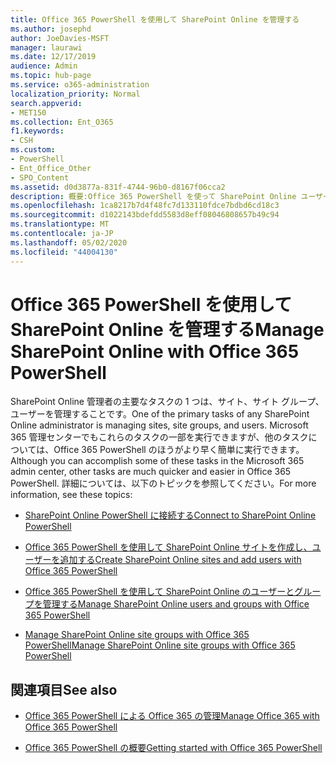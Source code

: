 ```yaml
---
title: Office 365 PowerShell を使用して SharePoint Online を管理する
ms.author: josephd
author: JoeDavies-MSFT
manager: laurawi
ms.date: 12/17/2019
audience: Admin
ms.topic: hub-page
ms.service: o365-administration
localization_priority: Normal
search.appverid:
- MET150
ms.collection: Ent_O365
f1.keywords:
- CSH
ms.custom:
- PowerShell
- Ent_Office_Other
- SPO_Content
ms.assetid: d0d3877a-831f-4744-96b0-d8167f06cca2
description: 概要:Office 365 PowerShell を使って SharePoint Online ユーザー、グループ、サイト グループを管理します。
ms.openlocfilehash: 1ca8217b7d4f48fc7d133110fdce7bdbd6cd18c3
ms.sourcegitcommit: d1022143bdefdd5583d8eff08046808657b49c94
ms.translationtype: MT
ms.contentlocale: ja-JP
ms.lasthandoff: 05/02/2020
ms.locfileid: "44004130"
---
```

# <a name="manage-sharepoint-online-with-office-365-powershell"></a><span data-ttu-id="32edf-103">Office 365 PowerShell を使用して SharePoint Online を管理する</span><span class="sxs-lookup"><span data-stu-id="32edf-103">Manage SharePoint Online with Office 365 PowerShell</span></span>

<span data-ttu-id="32edf-104">SharePoint Online 管理者の主要なタスクの 1 つは、サイト、サイト グループ、ユーザーを管理することです。</span><span class="sxs-lookup"><span data-stu-id="32edf-104">One of the primary tasks of any SharePoint Online administrator is managing sites, site groups, and users.</span></span> <span data-ttu-id="32edf-105">Microsoft 365 管理センターでもこれらのタスクの一部を実行できますが、他のタスクについては、Office 365 PowerShell のほうがより早く簡単に実行できます。</span><span class="sxs-lookup"><span data-stu-id="32edf-105">Although you can accomplish some of these tasks in the Microsoft 365 admin center, other tasks are much quicker and easier in Office 365 PowerShell.</span></span> <span data-ttu-id="32edf-106">詳細については、以下のトピックを参照してください。</span><span class="sxs-lookup"><span data-stu-id="32edf-106">For more information, see these topics:</span></span>

- [<span data-ttu-id="32edf-107">SharePoint Online PowerShell に接続する</span><span class="sxs-lookup"><span data-stu-id="32edf-107">Connect to SharePoint Online PowerShell</span></span>](https://docs.microsoft.com/powershell/sharepoint/sharepoint-online/connect-sharepoint-online?view=sharepoint-ps)
  
- [<span data-ttu-id="32edf-108">Office 365 PowerShell を使用して SharePoint Online サイトを作成し、ユーザーを追加する</span><span class="sxs-lookup"><span data-stu-id="32edf-108">Create SharePoint Online sites and add users with Office 365 PowerShell</span></span>](create-sharepoint-sites-and-add-users-with-powershell.md)
    
- [<span data-ttu-id="32edf-109">Office 365 PowerShell を使用して SharePoint Online のユーザーとグループを管理する</span><span class="sxs-lookup"><span data-stu-id="32edf-109">Manage SharePoint Online users and groups with Office 365 PowerShell</span></span>](manage-sharepoint-users-and-groups-with-powershell.md)
    
- [<span data-ttu-id="32edf-110">Manage SharePoint Online site groups with Office 365 PowerShell</span><span class="sxs-lookup"><span data-stu-id="32edf-110">Manage SharePoint Online site groups with Office 365 PowerShell</span></span>](manage-sharepoint-site-groups-with-powershell.md)
    
## <a name="see-also"></a><span data-ttu-id="32edf-111">関連項目</span><span class="sxs-lookup"><span data-stu-id="32edf-111">See also</span></span>

- [<span data-ttu-id="32edf-112">Office 365 PowerShell による Office 365 の管理</span><span class="sxs-lookup"><span data-stu-id="32edf-112">Manage Office 365 with Office 365 PowerShell</span></span>](manage-office-365-with-office-365-powershell.md)

- [<span data-ttu-id="32edf-113">Office 365 PowerShell の概要</span><span class="sxs-lookup"><span data-stu-id="32edf-113">Getting started with Office 365 PowerShell</span></span>](getting-started-with-office-365-powershell.md)
